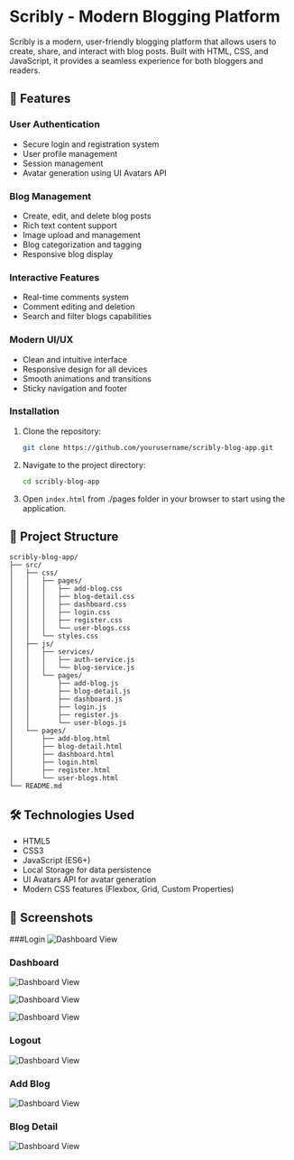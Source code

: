 # Scribly - Modern Blogging Platform

Scribly is a modern, user-friendly blogging platform that allows users to create, share, and interact with blog posts. Built with HTML, CSS, and JavaScript, it provides a seamless experience for both bloggers and readers.


## 🌟 Features

### User Authentication
- Secure login and registration system
- User profile management
- Session management
- Avatar generation using UI Avatars API

### Blog Management
- Create, edit, and delete blog posts
- Rich text content support
- Image upload and management
- Blog categorization and tagging
- Responsive blog display

### Interactive Features
- Real-time comments system
- Comment editing and deletion
- Search and filter blogs capabilities

### Modern UI/UX
- Clean and intuitive interface
- Responsive design for all devices
- Smooth animations and transitions
- Sticky navigation and footer


### Installation
1. Clone the repository:
   ```bash
   git clone https://github.com/yourusername/scribly-blog-app.git
   ```

2. Navigate to the project directory:
   ```bash
   cd scribly-blog-app
   ```

3. Open `index.html` from ./pages folder in your browser to start using the application.

## 📁 Project Structure

```
scribly-blog-app/
├── src/
│   ├── css/
│   │   ├── pages/
│   │   │   ├── add-blog.css
│   │   │   ├── blog-detail.css
│   │   │   ├── dashboard.css
│   │   │   ├── login.css
│   │   │   ├── register.css
│   │   │   └── user-blogs.css
│   │   └── styles.css
│   ├── js/
│   │   ├── services/
│   │   │   ├── auth-service.js
│   │   │   └── blog-service.js
│   │   └── pages/
│   │       ├── add-blog.js
│   │       ├── blog-detail.js
│   │       ├── dashboard.js
│   │       ├── login.js
│   │       ├── register.js
│   │       └── user-blogs.js
│   └── pages/
│       ├── add-blog.html
│       ├── blog-detail.html
│       ├── dashboard.html
│       ├── login.html
│       ├── register.html
│       └── user-blogs.html
└── README.md
```

## 🛠️ Technologies Used

- HTML5
- CSS3
- JavaScript (ES6+)
- Local Storage for data persistence
- UI Avatars API for avatar generation
- Modern CSS features (Flexbox, Grid, Custom Properties)

## 📸 Screenshots
###Login
![Dashboard View](./UI%20Images/1.png)

### Dashboard
![Dashboard View](./UI%20Images/2.png)

![Dashboard View](./UI%20Images/3.png)


![Dashboard View](./UI%20Images/4.png)

### Logout
![Dashboard View](./UI%20Images/5.png)

### Add Blog
![Dashboard View](./UI%20Images/6.png)

### Blog Detail
![Dashboard View](./UI%20Images/7.png)
